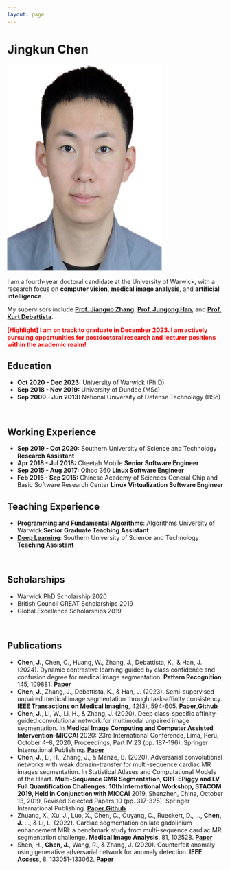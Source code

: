 ```yaml
---
layout: page
---
```


# Jingkun Chen

<img src="/file/image.jpeg" class="floatpic" width="360" height="480">

I am a fourth-year doctoral candidate at the University of Warwick, with a research focus on **computer vision**, **medical image analysis**, and **artificial intelligence**. 

My supervisors include [**Prof. Jianguo Zhang**](https://scholar.google.com/citations?user=ypSmZtIAAAAJ&hl=zh-CN), [**Prof. Jungong Han**](https://scholar.google.com/citations?user=hNi1gxAAAAAJ&hl=zh-CN), and [**Prof. Kurt Debattista**](https://scholar.google.co.uk/citations?user=8-E4ButRvbwC&hl=en). 


**<font color='red'>[Highlight] I am on track to graduate in December 2023. I am actively pursuing opportunities for postdoctoral research and lecturer positions within the academic realm!</font>**
<br>

## Education 
- **Oct 2020 - Dec 2023:** University of Warwick (Ph.D) 
- **Sep 2018 - Nov 2019:** University of Dundee (MSc) 
- **Sep 2009 - Jun 2013:** National University of Defense Technology (BSc)
<br>

## Working Experience
- **Sep 2019 - Oct 2020:** Southern University of Science and Technology **Research Assistant**
- **Apr 2018 - Jul 2018:** Cheetah Mobile **Senior Software Engineer**
- **Sep 2015 - Aug 2017:** Qihoo 360 **Linux Software Engineer**
- **Feb 2015 - Sep 2015:** Chinese Academy of Sciences General Chip and Basic Software Research Center **Linux Virtualization Software Engineer**

## Teaching Experience
- [**Programming and Fundamental Algorithms**](https://courses.warwick.ac.uk/modules/2022/WM908-15): Algorithms University of Warwick **Senior Graduate Teaching Assistant**
- [**Deep Learning**](https://nces.cra.moe/course/1782/): Southern University of Science and Technology **Teaching Assistant**
<br>

## Scholarships 
- Warwick PhD Scholarship 2020
- British Council GREAT Scholarships 2019 
- Global Excellence Scholarships 2019
<br>


## Publications

- **Chen, J.**, Chen, C., Huang, W., Zhang, J., Debattista, K., & Han, J. (2024). Dynamic contrastive learning guided by class confidence and confusion degree for medical image segmentation. **Pattern Recognition**, 145, 109881. [**Paper**](https://scholar.google.com/scholar?hl=zh-CN&as_sdt=0%2C33&q=Dynamic+contrastive+learning+guided+by+class+confidence+and+confusion+degree+for+medical+image+segmentation&btnG=)
- **Chen, J.**, Zhang, J., Debattista, K., & Han, J. (2023). Semi-supervised unpaired medical image segmentation through task-affinity consistency. **IEEE Transactions on Medical Imaging**, 42(3), 594-605. [**Paper**](https://wrap.warwick.ac.uk/170166/1/WRAP-semi-supervised-unpaired-medical-image-segmentation-through-task-affinity-consistency-2022.pdf),[**Github**](https://github.com/jingkunchen/TAC)
- **Chen, J.**, Li, W., Li, H., & Zhang, J. (2020). Deep class-specific affinity-guided convolutional network for multimodal unpaired image segmentation. In **Medical Image Computing and Computer Assisted Intervention–MICCAI** 2020: 23rd International Conference, Lima, Peru, October 4–8, 2020, Proceedings, Part IV 23 (pp. 187-196). Springer International Publishing. [**Paper**](https://arxiv.org/pdf/2101.01513)
- **Chen, J.**, Li, H., Zhang, J., & Menze, B. (2020). Adversarial convolutional networks with weak domain-transfer for multi-sequence cardiac MR images segmentation. In Statistical Atlases and Computational Models of the Heart. **Multi-Sequence CMR Segmentation, CRT-EPiggy and LV Full Quantification Challenges: 10th International Workshop, STACOM 2019, Held in Conjunction with MICCAI** 2019, Shenzhen, China, October 13, 2019, Revised Selected Papers 10 (pp. 317-325). Springer International Publishing. [**Paper**](https://arxiv.org/pdf/1908.09298),[**Github**](https://github.com/jingkunchen/MS-CMR_miccai_2019)
- Zhuang, X., Xu, J., Luo, X., Chen, C., Ouyang, C., Rueckert, D., ..., **Chen, J.** ..., & Li, L. (2022). Cardiac segmentation on late gadolinium enhancement MRI: a benchmark study from multi-sequence cardiac MR segmentation challenge. **Medical Image Analysis**, 81, 102528. [**Paper**](https://arxiv.org/pdf/2006.12434)
- Shen, H., **Chen, J.**, Wang, R., & Zhang, J. (2020). Counterfeit anomaly using generative adversarial network for anomaly detection. **IEEE Access**, 8, 133051-133062. [**Paper**](https://ieeexplore.ieee.org/stamp/stamp.jsp?arnumber=9144563)
